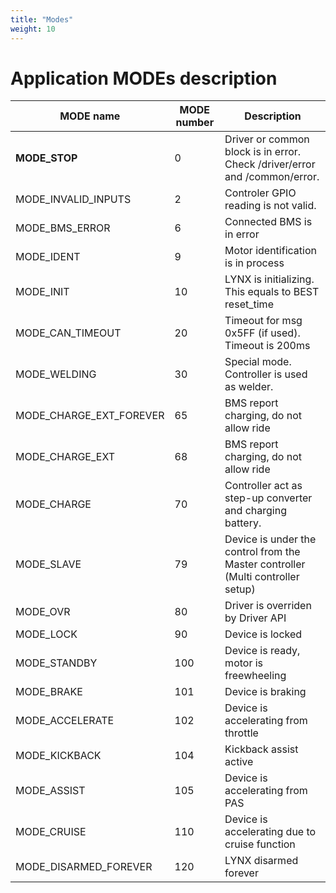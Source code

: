 ```yaml
---
title: "Modes"
weight: 10
---
```

# Application MODEs description


| MODE name | MODE number | Description |
| ---------- | ----------------- | ----------------- |
| **MODE_STOP** | 0 | Driver or common block is in error. Check /driver/error and /common/error.    |
| MODE_INVALID_INPUTS | 2 | Controler GPIO reading is not valid. |
| MODE_BMS_ERROR | 6 | Connected BMS is in error |
| MODE_IDENT | 9 | Motor identification is in process |
| MODE_INIT | 10 | LYNX is initializing. This equals to BEST reset_time |
| MODE_CAN_TIMEOUT | 20 | Timeout for msg 0x5FF (if used). Timeout is 200ms |
| MODE_WELDING | 30 | Special mode. Controller is used as welder. |
| MODE_CHARGE_EXT_FOREVER | 65 | BMS report charging, do not allow ride | 
| MODE_CHARGE_EXT | 68 | BMS report charging, do not allow ride |
| MODE_CHARGE| 70 | Controller act as step-up converter and charging battery.   |
| MODE_SLAVE | 79 | Device is under the control from the Master controller (Multi controller setup)   |
| MODE_OVR| 80 | Driver is overriden by Driver API |
| MODE_LOCK| 90 | Device is locked   |
| MODE_STANDBY | 100    | Device is ready, motor is freewheeling |
| MODE_BRAKE | 101 | Device is braking |
| MODE_ACCELERATE | 102 | Device is accelerating from throttle |
| MODE_KICKBACK | 104 | Kickback assist active |
| MODE_ASSIST| 105 | Device is accelerating from PAS     |
| MODE_CRUISE| 110 | Device is accelerating due to cruise function   |
| MODE_DISARMED_FOREVER | 120 | LYNX disarmed forever |
